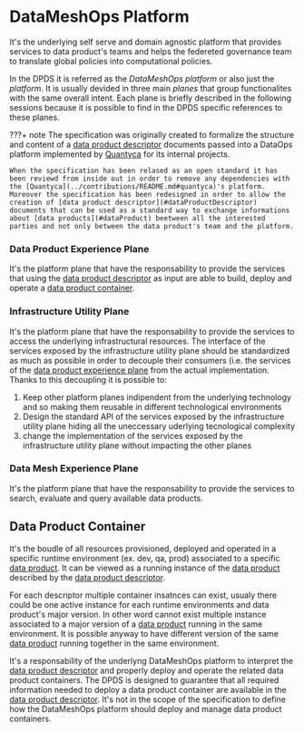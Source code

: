 # DataMeshOps Platform

It's the underlying self serve and domain agnostic platform that provides services to data product's teams and helps the federeted governance team to translate global policies into computational policies.

In the DPDS it is referred as the *DataMeshOps platform* or also just the *platform*. It is usually devided in three main *planes* that group functionalites with the same overall intent. Each plane is briefly described in the following sessions because it is possible to find in the DPDS specific references to these planes. 

???+ note
    The specification was originally created to formalize the structure and content of a [data product descriptor](#dataProductDescriptor) documents passed into a DataOps platform implemented by [Quantyca](../contributions/README.md#quantyca) for its internal projects.
    
    When the specification has been relased as an open standard it has been reviewd from inside out in order to remove any dependencies with the [Quantyca](../contributions/README.md#quantyca)'s platform. Moreover the specification has been redesigned in order to allow the creation of [data product descriptor](#dataProductDescriptor) documents that can be used as a standard way to exchange informations about [data products](#dataProduct) beetween all the interested parties and not only between the data product's team and the platform.


### Data Product Experience Plane

It's the platform plane that have the responsability to provide the services that using the [data product descriptor](#dataProductDescriptor) as input are able to build, deploy and operate a [data product container](#dataProductContainer).


### Infrastructure Utility Plane

It's the platform plane that have the responsability to provide the services to access the underlying infrastructural resources. The interface of the services exposed by the infrastructure utility plane should be standardized as much as possible in order to decouple their consumers (i.e. the services of the [data product experience plane](#dataProductExperiencePlane) from the actual implementation. Thanks to this decoupling it is possible to:

1. Keep other platform planes indipendent from the underlying technology and so making them reusable in different technological environments
1. Design the standard API of the services exposed by the infrastructure utility plane hiding all the uneccessary uderlying tecnological complexity
1. change the implementation of the services exposed by the infrastructure utility plane without impacting the other planes

### Data Mesh Experience Plane
It's the platform plane that have the responsability to provide the services to search, evaluate and query available data products.

## Data Product Container

It's the boudle of all resources provisioned, deployed and operated in a specific runtime environment (ex. dev, qa, prod) associated to a specific [data product](#dataProduct). It can be viewed as a running instance of the [data product](#dataProduct) described by the [data product descriptor](#dataProductDescriptor). 

For each descriptor multiple container insatnces can exist, usualy there could be one active instance for each runtime environments and data product's major version. In other word cannot exist multiple instance associated to a major version of a [data product](#dataProduct) running in the same environment. It is possible anyway to have different version of the same [data product](#dataProduct) running together in the same environment. 

It's a responsability of the underlyng DataMeshOps platform to interpret the [data product descriptor](#dataProductDescriptor) and properly deploy and operate the related data product containers. The DPDS is designed to guarantee that all required information needed to deploy a data product container are available in the [data product descriptor](#dataProductDescriptor). It's not in the scope of the specification to define how the DataMeshOps platform should deploy and manage data product containers.
